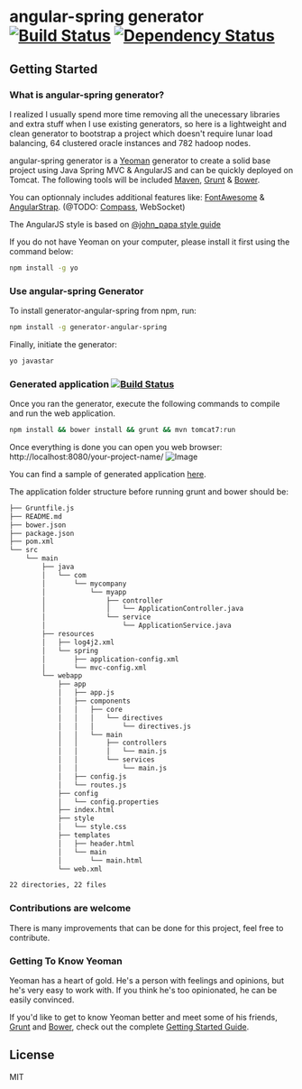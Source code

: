# angular-spring generator [![Build Status](https://secure.travis-ci.org/madtrax/generator-angular-spring.png?branch=master)](https://travis-ci.org/madtrax/generator-angular-spring) [![Dependency Status](https://david-dm.org/madtrax/generator-angular-spring.svg)](https://david-dm.org/madtrax/generator-angular-spring.svg)

## Getting Started

### What is angular-spring generator?

I realized I usually spend more time removing all the unecessary libraries and extra stuff when I use existing generators, so here is a lightweight and clean generator to bootstrap a project which doesn't require lunar load balancing, 64 clustered oracle instances and 782 hadoop nodes.

angular-spring generator is a [Yeoman](http://yeoman.io) generator to create a solid base project using Java Spring MVC & AngularJS and can be quickly deployed on Tomcat. The following tools will be included [Maven](http://maven.apache.org), [Grunt](http://gruntjs.com) & [Bower](http://bower.io).

You can optionnaly includes additional features like: [FontAwesome](http://fortawesome.github.io/Font-Awesome/) & [AngularStrap](http://mgcrea.github.io/angular-strap/).
(@TODO: [Compass](http://compass-style.org/), WebSocket)

The AngularJS style is based on [@john_papa style guide](https://github.com/johnpapa/angularjs-styleguide)

If you do not have Yeoman on your computer, please install it first using the command below:

```bash
npm install -g yo
```

### Use angular-spring Generator

To install generator-angular-spring from npm, run:

```bash
npm install -g generator-angular-spring
```

Finally, initiate the generator:

```bash
yo javastar
```

### Generated application [![Build Status](https://travis-ci.org/madtrax/sample-angular-spring.svg?branch=master)](https://travis-ci.org/madtrax/sample-angular-spring)

Once you ran the generator, execute the following commands to compile and run the web application.

```bash
npm install && bower install && grunt && mvn tomcat7:run
```

Once everything is done you can open you web browser: http://localhost:8080/your-project-name/
![Image](https://lh6.googleusercontent.com/RPnKG2R57R7ZQ-Xm0Eo5dj589BMg_j4LC4Pwn8ZZB_cnXyqhmNpmbXTX_gPmhTUqWkUOSkh5vUA=w1499-h798)

You can find a sample of generated application [here](https://github.com/madtrax/sample-angular-spring). 

The application folder structure before running grunt and bower should be:

```bash
├── Gruntfile.js
├── README.md
├── bower.json
├── package.json
├── pom.xml
└── src
    └── main
        ├── java
        │   └── com
        │       └── mycompany
        │           └── myapp
        │               ├── controller
        │               │   └── ApplicationController.java
        │               └── service
        │                   └── ApplicationService.java
        ├── resources
        │   ├── log4j2.xml
        │   └── spring
        │       ├── application-config.xml
        │       └── mvc-config.xml
        └── webapp
            ├── app
            │   ├── app.js
            │   ├── components
            │   │   ├── core
            │   │   │   └── directives
            │   │   │       └── directives.js
            │   │   └── main
            │   │       ├── controllers
            │   │       │   └── main.js
            │   │       └── services
            │   │           └── main.js
            │   ├── config.js
            │   └── routes.js
            ├── config
            │   └── config.properties
            ├── index.html
            ├── style
            │   └── style.css
            ├── templates
            │   ├── header.html
            │   └── main
            │       └── main.html
            └── web.xml

22 directories, 22 files
```

### Contributions are welcome

There is many improvements that can be done for this project, feel free to contribute.

### Getting To Know Yeoman

Yeoman has a heart of gold. He's a person with feelings and opinions, but he's very easy to work with. If you think he's too opinionated, he can be easily convinced.

If you'd like to get to know Yeoman better and meet some of his friends, [Grunt](http://gruntjs.com) and [Bower](http://bower.io), check out the complete [Getting Started Guide](https://github.com/yeoman/yeoman/wiki/Getting-Started).

## License

MIT